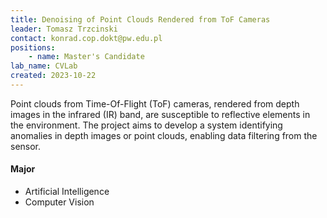 ```yaml
---
title: Denoising of Point Clouds Rendered from ToF Cameras
leader: Tomasz Trzcinski
contact: konrad.cop.dokt@pw.edu.pl
positions:
    - name: Master's Candidate
lab_name: CVLab
created: 2023-10-22
---
```


Point clouds from Time-Of-Flight (ToF) cameras, rendered from depth images in the infrared (IR) band, are susceptible to reflective elements in the environment. The project aims to develop a system identifying anomalies in depth images or point clouds, enabling data filtering from the sensor.

#### Major 
- Artificial Intelligence
- Computer Vision
